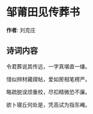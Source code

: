# 邹莆田见传葬书

**作者**: 刘克庄

## 诗词内容

令君葬说其传远，一字真堪直一缣。

惜似辨材藏禊帖，爱如房相笔楞严。

略疏脱误烦重校，尽扣精微恐不廉。

欲卜寝丘何处是，凭高试为指东崦。

